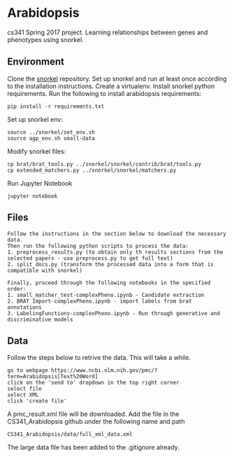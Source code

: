 # Arabidopsis
cs341 Spring 2017 project. Learning relationships between genes and phenotypes using snorkel.

## Environment
Clone the [snorkel](https://github.com/HazyResearch/snorkel) repository. Set up snorkel and run at least once according to the installation instructions.
Create a virtualenv.
Install snorkel python requirements.
Run the following to install arabidopsis requirements:
```
pip install -r requirements.txt
```
Set up snorkel env:
```
source ../snorkel/set_env.sh
source agp_env.sh small-data
```
Modify snorkel files:
```
cp brat/brat_tools.py ../snorkel/snorkel/contrib/brat/tools.py
cp extended_matchers.py ../snorkel/snorkel/matchers.py
```
Run Jupyter Notebook
```
jupyter notebook
```

## Files
```
Follow the instructions in the section below to download the necessary data.
Then run the following python scripts to process the data:
1. preprocess_results.py (to obtain only th results sections from the selected papers - use preprocess.py to get full text)
2. split_docs.py (transform the processed data into a form that is compatible with snorkel)

Finally, proceed through the following notebooks in the specified order:
1. small_matcher_test-complexPheno.ipynb - Candidate extraction
2. BRAT Import-complexPheno.ipynb - import labels from brat annotations
3. LabelingFunctions-complexPheno.ipynb - Run through generative and discriminative models
```

## Data
Follow the steps below to retrive the data. This will take a while.
```
go to webpage https://www.ncbi.nlm.nih.gov/pmc/?term=Arabidopsis[Text%20Word]
click on the 'send to' dropdown in the top right corner
select file
select XML
click 'create file'
```

A pmc_result.xml file will be downloaded. 
Add the file in the CS341_Arabidopsis github under the following name and path

```
CS341_Arabidopsis/data/full_xml_data.xml
```

The large data file has been added to the .gitignore already.
